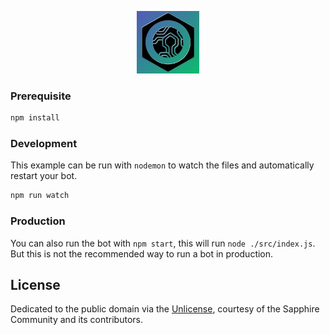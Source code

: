 <p align="center">
  <img src="icon.webp" width="100px" height="100px" />
</p>

### Prerequisite

```sh
npm install
```

### Development

This example can be run with `nodemon` to watch the files and automatically restart your bot.

```sh
npm run watch
```

### Production

You can also run the bot with `npm start`, this will run `node ./src/index.js`. But this is not the recommended way to run a bot in production.

## License

Dedicated to the public domain via the [Unlicense], courtesy of the Sapphire Community and its contributors.

[sapphire]: https://github.com/sapphiredev/framework
[unlicense]: https://github.com/sapphiredev/examples/blob/main/LICENSE.md
